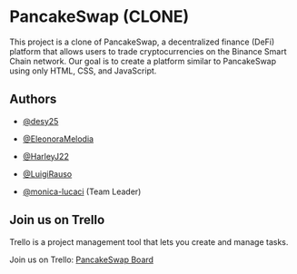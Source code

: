
# PancakeSwap (CLONE)

This project is a clone of PancakeSwap, a decentralized finance (DeFi) platform that allows users to trade cryptocurrencies on the Binance Smart Chain network. Our goal is to create a platform similar to PancakeSwap using only HTML, CSS, and JavaScript.
## Authors

- [@desy25](https://github.com/desy25)

- [@EleonoraMelodia](https://github.com/EleonoraMelodia)

- [@HarleyJ22](https://github.com/HarleyJ22)

- [@LuigiRauso](https://github.com/LuigiRauso)

- [@monica-lucaci](https://github.com/monica-lucaci) (Team Leader)

## Join us on Trello

Trello is a project management tool that lets you create and manage tasks.

Join us on Trello: [PancakeSwap Board](https://trello.com/b/Blf1AyLT/pancakeswap-project)
